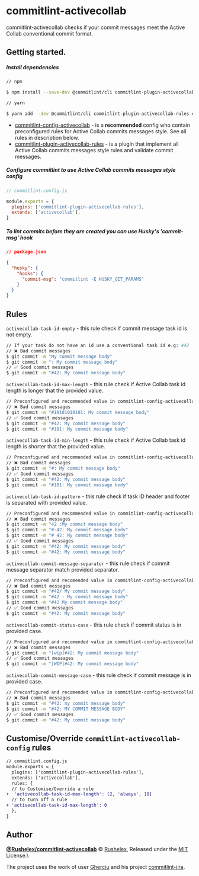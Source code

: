 # commitlint-activecollab
commitlint-activecollab checks if your commit messages meet the Active Collab conventional commit format.

## Getting started.

##### Install dependencies

```bash
// npm

$ npm install --save-dev @commitlint/cli commitlint-plugin-activecollab-rules commitlint-config-activecollab

// yarn

$ yarn add --dev @commitlint/cli commitlint-plugin-activecollab-rules commitlint-config-activecollab
```

- [commitlint-config-activecollab](https://github.com/Rushelex/commitlint-activecollab/tree/main/packages/commitlint-config-activecollab) - is a **recommended** config who contain preconfigured rules for Active Collab commits messages style. See all rules in description below.
- [commitlint-plugin-activecollab-rules](https://github.com/Rushelex/commitlint-activecollab/tree/main/packages/commitlint-plugin-activecollab-rules) - is a plugin that implement all Active Collab commits messages style rules and validate commit messages.

##### Configure commitlint to use Active Collab commits messages style config

```js
// commitlint.config.js

module.exports = {
  plugins: ['commitlint-plugin-activecollab-rules'],
  extends: ['activecollab'],
}
```

##### To lint commits before they are created you can use Husky's 'commit-msg' hook

```json
// package.json

{
  "husky": {
    "hooks": {
      "commit-msg": "commitlint -E HUSKY_GIT_PARAMS"
    }
  }
}
```

## Rules

`activecollab-task-id-empty` - this rule check if commit message task id is not empty.

```bash
// If your task do not have an id use a conventional task id e.g: #42
// ❌ Bad commit messages
$ git commit -m "My commit message body"
$ git commit -m ": My commit message body"
// ✅ Good commit messages
$ git commit -m "#42: My commit message body"
```

`activecollab-task-id-max-length` - this rule check if Active Collab task id length is longer that the provided value.

```bash
// Preconfigured and recommended value in commitlint-config-activecollab is 5 chars
// ❌ Bad commit messages
$ git commit -m "#10101010101: My commit message body"
// ✅ Good commit messages
$ git commit -m "#42: My commit message body"
$ git commit -m "#101: My commit message body"
```

`activecollab-task-id-min-length` - this rule check if Active Collab task id length is shorter that the provided value.

```bash
// Preconfigured and recommended value in commitlint-config-activecollab is 1 chars
// ❌ Bad commit messages
$ git commit -m "#: My commit message body"
// ✅ Good commit messages
$ git commit -m "#42: My commit message body"
$ git commit -m "#101: My commit message body"
```

`activecollab-task-id-pattern` - this rule check if task ID header and footer is separated with provided value.

```bash
// Preconfigured and recommended value in commitlint-config-activecollab is "-"
// ❌ Bad commit messages
$ git commit -m "42 :My commit message body"
$ git commit -m "#-42: My commit message body"
$ git commit -m "# 42: My commit message body"
// ✅ Good commit messages
$ git commit -m "#42: My commit message body"
$ git commit -m "#42: My commit message body"
```

`activecollab-commit-message-separator` - this rule check if commit message separator match provided separator.

```bash
// Preconfigured and recomended value in commitlint-config-activecollab is ":"
// ❌ Bad commit messages
$ git commit -m "#42/ My commit message body"
$ git commit -m "#42 - My commit message body"
$ git commit -m "#42 My commit message body"
// ✅ Good commit messages
$ git commit -m "#42: My commit message body"
```

`activecollab-commit-status-case` - this rule check if commit status is in provided case.

```bash
// Preconfigured and recomended value in commitlint-config-activecollab is "uppercase"
// ❌ Bad commit messages
$ git commit -m "[wip]#42: My commit message body"
// ✅ Good commit messages
$ git commit -m "[WIP]#42: My commit message body"
```

`activecollab-commit-message-case` - this rule check if commit message is in provided case.

```bash
// Preconfigured and recomended value in commitlint-config-activecollab is "uppercase"
// ❌ Bad commit messages
$ git commit -m "#42: my commit message body"
$ git commit -m "#42: MY COMMIT MESSAGE BODY"
// ✅ Good commit messages
$ git commit -m "#42: My commit message body"
```

## Customise/Override `commitlint-activecollab-config` rules

```diff
// commitlint.config.js
module.exports = {
  plugins: ['commitlint-plugin-activecollab-rules'],
  extends: ['activecollab'],
  rules: {
  // to Customise/Override a rule
+  'activecollab-task-id-max-length': [2, 'always', 10]
  // to turn off a rule
+ 'activecollab-task-id-max-length': 0
  },
}
```

## Author

**[@Rushelex/commitlint-activecollab](https://github.com/Rushelex/commitlint-activecollab)** © [Rushelex](https://github.com/Gherciu), Released under the [MIT](https://github.com/Rushelex/commitlint-activecollab/blob/main/LICENSE) License.\

The project uses the work of user [Gherciu](https://github.com/Gherciu) and his project [commitlint-jira](https://github.com/Gherciu/commitlint-jira).
